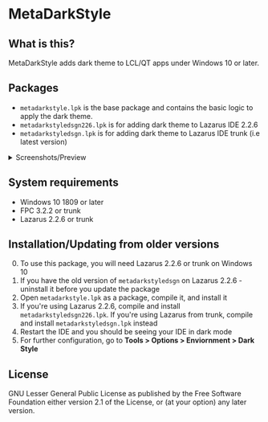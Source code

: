 # MetaDarkStyle

## What is this?
MetaDarkStyle adds dark theme to LCL/QT apps under Windows 10 or later.

## Packages
- `metadarkstyle.lpk` is the base package and contains the basic logic to apply the dark theme.
- `metadarkstyledsgn226.lpk` is for adding dark theme to Lazarus IDE 2.2.6
- `metadarkstyledsgn.lpk` is for adding dark theme to Lazarus IDE trunk (i.e latest version)

<details>
  <summary>Screenshots/Preview</summary>
  <img src="https://github.com/zamtmn/metadarkstyle/blob/main/docs/2.png" />
  <img src="https://github.com/zamtmn/metadarkstyle/blob/main/docs/1.png" />
</details>

## System requirements
- Windows 10 1809 or later
- FPC 3.2.2 or trunk
- Lazarus 2.2.6 or trunk

## Installation/Updating from older versions
0) To use this package, you will need Lazarus 2.2.6 or trunk on Windows 10
1) If you have the old version of `metadarkstyledsgn` on Lazarus 2.2.6 - uninstall it before you update the package
2) Open `metadarkstyle.lpk` as a package, compile it, and install it
3) If you're using Lazarus 2.2.6, compile and install `metadarkstyledsgn226.lpk`. If you're using Lazarus from trunk, compile and install `metadarkstyledsgn.lpk` instead
5) Restart the IDE and you should be seeing your IDE in dark mode
6) For further configuration, go to **Tools > Options > Enviornment > Dark Style**

## License
GNU Lesser General Public License as published by the Free Software Foundation either version 2.1
of the License, or (at your option) any later version.
